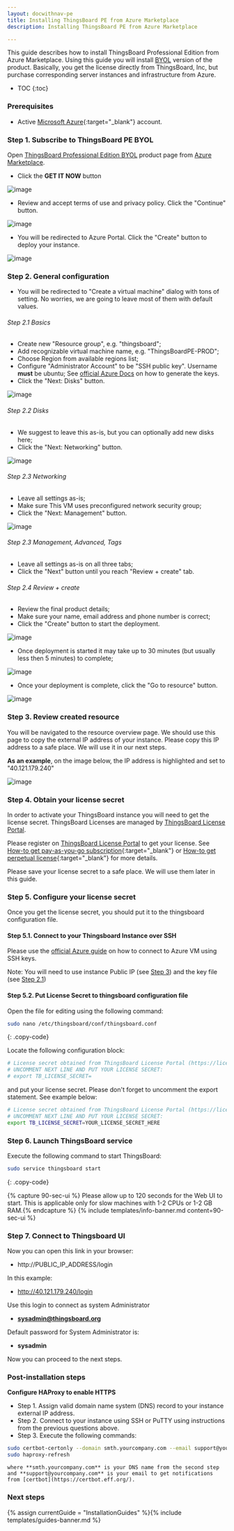 ```yaml
---
layout: docwithnav-pe
title: Installing ThingsBoard PE from Azure Marketplace
description: Installing ThingsBoard PE from Azure Marketplace

---
```


This guide describes how to install ThingsBoard Professional Edition from Azure Marketplace. 
Using this guide you will install [BYOL](https://docs.microsoft.com/en-us/azure/marketplace/marketplace-faq-publisher-guide#pricing-and-payment) version of the product.
Basically, you get the license directly from ThingsBoard, Inc, but purchase corresponding server instances and infrastructure from Azure.       

* TOC
{:toc}

### Prerequisites

- Active [Microsoft Azure](https://azure.microsoft.com){:target="_blank"} account.

### Step 1. Subscribe to ThingsBoard PE BYOL

Open [ThingsBoard Professional Edition BYOL](https://azuremarketplace.microsoft.com/en-us/marketplace/apps/things-board.tb-pe-byol) product page from [Azure Marketplace](https://azuremarketplace.microsoft.com).

- Click the **GET IT NOW** button

![image](https://img.thingsboard.io/user-guide/install/azure-marketplace/get-it-now.png)

- Review and accept terms of use and privacy policy. Click the "Continue" button.

![image](https://img.thingsboard.io/user-guide/install/azure-marketplace/continue.png)

- You will be redirected to Azure Portal. Click the "Create" button to deploy your instance.

![image](https://img.thingsboard.io/user-guide/install/azure-marketplace/create.png)

### Step 2. General configuration

- You will be redirected to "Create a virtual machine" dialog with tons of setting. 
No worries, we are going to leave most of them with default values.

###### Step 2.1 Basics 

- Create new "Resource group", e.g. "thingsboard";
- Add recognizable virtual machine name, e.g. "ThingsBoardPE-PROD";
- Choose Region from available regions list;
- Configure "Administrator Account" to be "SSH public key". Username **must** be ubuntu; See [official Azure Docs](https://docs.microsoft.com/en-us/azure/virtual-machines/linux/ssh-from-windows) on how to generate the keys.
- Click the "Next: Disks" button. 
 
![image](https://img.thingsboard.io/user-guide/install/azure-marketplace/config-basics.png)

###### Step 2.2 Disks

- We suggest to leave this as-is, but you can optionally add new disks here;
- Click the "Next: Networking" button.

![image](https://img.thingsboard.io/user-guide/install/azure-marketplace/config-disks.png)

###### Step 2.3 Networking

- Leave all settings as-is; 
- Make sure This VM uses preconfigured network security group;
- Click the "Next: Management" button.

![image](https://img.thingsboard.io/user-guide/install/azure-marketplace/config-networking.png)

###### Step 2.3 Management, Advanced, Tags

- Leave all settings as-is on all three tabs;
- Click the "Next" button until you reach "Review + create" tab.
 
###### Step 2.4 Review + create

- Review the final product details;
- Make sure your name, email address and phone number is correct;
- Click the "Create" button to start the deployment.

![image](https://img.thingsboard.io/user-guide/install/azure-marketplace/config-review.png)

- Once deployment is started it may take up to 30 minutes (but usually less then 5 minutes) to complete;

![image](https://img.thingsboard.io/user-guide/install/azure-marketplace/launch-progress.png)

- Once your deployment is complete, click the "Go to resource" button.

![image](https://img.thingsboard.io/user-guide/install/azure-marketplace/launch-completed.png)

### Step 3. Review created resource

You will be navigated to the resource overview page. 
We should use this page to copy the external IP address of your instance. 
Please copy this IP address to a safe place. 
We will use it in our next steps. 

**As an example**, on the image below, the IP address is highlighted and set to "40.121.179.240" 

![image](https://img.thingsboard.io/user-guide/install/azure-marketplace/resource-overview.png)

### Step 4. Obtain your license secret

In order to activate your ThingsBoard instance you will need to get the license secret. 
ThingsBoard Licenses are managed by [ThingsBoard License Portal](https://license.thingsboard.io/signup).   

Please register on [ThingsBoard License Portal](https://license.thingsboard.io/signup) to get your license. 
See [How-to get pay-as-you-go subscription](https://www.youtube.com/watch?v=dK-QDFGxWek){:target="_blank"} or [How-to get perpetual license](https://www.youtube.com/watch?v=GPe0lHolWek){:target="_blank"} for more details.
 
Please save your license secret to a safe place. We will use them later in this guide.

### Step 5. Configure your license secret

Once you get the license secret, you should put it to the thingsboard configuration file. 

#### Step 5.1. Connect to your Thingsboard Instance over SSH

Please use the [official Azure guide](https://docs.microsoft.com/en-us/azure/virtual-machines/linux/ssh-from-windows) on how to connect to Azure VM using SSH keys. 

Note: You will need to use instance Public IP (see [Step 3](/docs/user-guide/install/pe/azure/#step-3-review-created-resource)) and the key file (see [Step 2.1](http://localhost:4000/docs/user-guide/install/pe/azure/#step-21-basics))

#### Step 5.2. Put License Secret to thingsboard configuration file

Open the file for editing using the following command:

```bash 
sudo nano /etc/thingsboard/conf/thingsboard.conf
``` 
{: .copy-code}

Locate the following configuration block:

```bash
# License secret obtained from ThingsBoard License Portal (https://license.thingsboard.io)
# UNCOMMENT NEXT LINE AND PUT YOUR LICENSE SECRET:
# export TB_LICENSE_SECRET=
```

and put your license secret. Please don't forget to uncomment the export statement. See example below: 

```bash
# License secret obtained from ThingsBoard License Portal (https://license.thingsboard.io)
# UNCOMMENT NEXT LINE AND PUT YOUR LICENSE SECRET:
export TB_LICENSE_SECRET=YOUR_LICENSE_SECRET_HERE
``` 

### Step 6. Launch ThingsBoard service  

Execute the following command to start ThingsBoard:

```bash
sudo service thingsboard start
```
{: .copy-code}

{% capture 90-sec-ui %}
Please allow up to 120 seconds for the Web UI to start. This is applicable only for slow machines with 1-2 CPUs or 1-2 GB RAM.{% endcapture %}
{% include templates/info-banner.md content=90-sec-ui %}

### Step 7. Connect to Thingsboard UI

Now you can open this link in your browser:

- http://PUBLIC_IP_ADDRESS/login

In this example:

- http://40.121.179.240/login

Use this login to connect as system Administrator 

- **sysadmin@thingsboard.org**

Default password for System Administrator is: 

-  **sysadmin**

Now you can proceed to the next steps.

### Post-installation steps

**Configure HAProxy to enable HTTPS**

 * Step 1. Assign valid domain name system (DNS) record to your instance external IP address.
 * Step 2. Connect to your instance using SSH or PuTTY using instructions from the previous questions above.
 * Step 3. Execute the following commands:
 ```bash
 sudo certbot-certonly --domain smth.yourcompany.com --email support@yourcompany.com
 sudo haproxy-refresh
 ```
    where **smth.yourcompany.com** is your DNS name from the second step
    and **support@yourcompany.com** is your email to get notifications from [certbot](https://certbot.eff.org/).
      
### Next steps

{% assign currentGuide = "InstallationGuides" %}{% include templates/guides-banner.md %}
